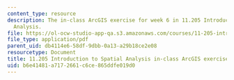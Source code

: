 ```yaml
---
content_type: resource
description: The in-class ArcGIS exercise for week 6 in 11.205 Introduction to Spatial
  Analysis.
file: https://ol-ocw-studio-app-qa.s3.amazonaws.com/courses/11-205-introduction-to-spatial-analysis-fall-2019/b6e41481a7172661c6ce865ddfe019d0_11.205f19_week_6_arc.pdf
file_type: application/pdf
parent_uid: db4114e6-58df-9dbb-0a13-a29b18ce2e08
resourcetype: Document
title: 11.205 Introduction to Spatial Analysis in-class ArcGIS exercise for week 6
uid: b6e41481-a717-2661-c6ce-865ddfe019d0
---
```

